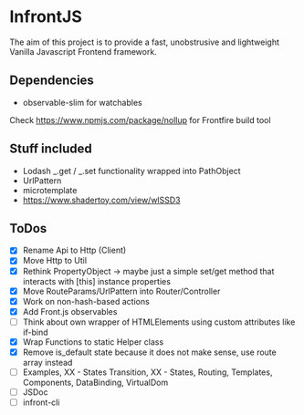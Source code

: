 # InfrontJS

The aim of this project is to provide a fast, unobstrusive and lightweight Vanilla Javascript Frontend framework.

## Dependencies

- observable-slim for watchables

Check
https://www.npmjs.com/package/nollup
for Frontfire build tool


## Stuff included

- Lodash _.get / _.set functionality wrapped into PathObject
- UrlPattern
- microtemplate 
- https://www.shadertoy.com/view/wlSSD3

## ToDos

- [X] Rename Api to Http (Client)
- [x] Move Http to Util
- [x] Rethink PropertyObject -> maybe just a simple set/get method that interacts with [this] instance properties
- [x] Move RouteParams/UrlPattern into Router/Controller
- [x] Work on non-hash-based actions
- [x] Add Front.js observables
- [ ] Think about own wrapper of HTMLElements using custom attributes like if-bind
- [x] Wrap Functions to static Helper class
- [x] Remove is_default state because it does not make sense, use route array instead
- [ ] Examples, XX - States Transition, XX - States, Routing, Templates, Components, DataBinding, VirtualDom
- [ ] JSDoc
- [ ] infront-cli
